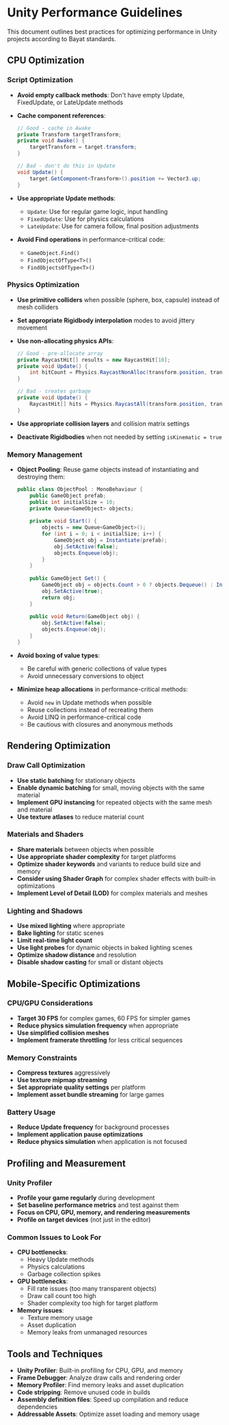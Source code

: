 # Unity Performance Guidelines

This document outlines best practices for optimizing performance in Unity projects according to Bayat standards.

## CPU Optimization

### Script Optimization

- **Avoid empty callback methods**: Don't have empty Update, FixedUpdate, or LateUpdate methods
- **Cache component references**:

  ```csharp
  // Good - cache in Awake
  private Transform targetTransform;
  private void Awake() {
      targetTransform = target.transform;
  }
  
  // Bad - don't do this in Update
  void Update() {
      target.GetComponent<Transform>().position += Vector3.up;
  }
  ```

- **Use appropriate Update methods**:
  - `Update`: Use for regular game logic, input handling
  - `FixedUpdate`: Use for physics calculations
  - `LateUpdate`: Use for camera follow, final position adjustments
- **Avoid Find operations** in performance-critical code:
  - `GameObject.Find()`
  - `FindObjectOfType<T>()`
  - `FindObjectsOfType<T>()`

### Physics Optimization

- **Use primitive colliders** when possible (sphere, box, capsule) instead of mesh colliders
- **Set appropriate Rigidbody interpolation** modes to avoid jittery movement
- **Use non-allocating physics APIs**:

  ```csharp
  // Good - pre-allocate array
  private RaycastHit[] results = new RaycastHit[10];
  private void Update() {
      int hitCount = Physics.RaycastNonAlloc(transform.position, transform.forward, results);
  }
  
  // Bad - creates garbage
  private void Update() {
      RaycastHit[] hits = Physics.RaycastAll(transform.position, transform.forward);
  }
  ```

- **Use appropriate collision layers** and collision matrix settings
- **Deactivate Rigidbodies** when not needed by setting `isKinematic = true`

### Memory Management

- **Object Pooling**: Reuse game objects instead of instantiating and destroying them:

  ```csharp
  public class ObjectPool : MonoBehaviour {
      public GameObject prefab;
      public int initialSize = 10;
      private Queue<GameObject> objects;
      
      private void Start() {
          objects = new Queue<GameObject>();
          for (int i = 0; i < initialSize; i++) {
              GameObject obj = Instantiate(prefab);
              obj.SetActive(false);
              objects.Enqueue(obj);
          }
      }
      
      public GameObject Get() {
          GameObject obj = objects.Count > 0 ? objects.Dequeue() : Instantiate(prefab);
          obj.SetActive(true);
          return obj;
      }
      
      public void Return(GameObject obj) {
          obj.SetActive(false);
          objects.Enqueue(obj);
      }
  }
  ```

- **Avoid boxing of value types**:
  - Be careful with generic collections of value types
  - Avoid unnecessary conversions to object
- **Minimize heap allocations** in performance-critical methods:
  - Avoid `new` in Update methods when possible
  - Reuse collections instead of recreating them
  - Avoid LINQ in performance-critical code
  - Be cautious with closures and anonymous methods

## Rendering Optimization

### Draw Call Optimization

- **Use static batching** for stationary objects
- **Enable dynamic batching** for small, moving objects with the same material
- **Implement GPU instancing** for repeated objects with the same mesh and material
- **Use texture atlases** to reduce material count

### Materials and Shaders

- **Share materials** between objects when possible
- **Use appropriate shader complexity** for target platforms
- **Optimize shader keywords** and variants to reduce build size and memory
- **Consider using Shader Graph** for complex shader effects with built-in optimizations
- **Implement Level of Detail (LOD)** for complex materials and meshes

### Lighting and Shadows

- **Use mixed lighting** where appropriate
- **Bake lighting** for static scenes
- **Limit real-time light count**
- **Use light probes** for dynamic objects in baked lighting scenes
- **Optimize shadow distance** and resolution
- **Disable shadow casting** for small or distant objects

## Mobile-Specific Optimizations

### CPU/GPU Considerations

- **Target 30 FPS** for complex games, 60 FPS for simpler games
- **Reduce physics simulation frequency** when appropriate
- **Use simplified collision meshes**
- **Implement framerate throttling** for less critical sequences

### Memory Constraints

- **Compress textures** aggressively
- **Use texture mipmap streaming**
- **Set appropriate quality settings** per platform
- **Implement asset bundle streaming** for large games

### Battery Usage

- **Reduce Update frequency** for background processes
- **Implement application pause optimizations**
- **Reduce physics simulation** when application is not focused

## Profiling and Measurement

### Unity Profiler

- **Profile your game regularly** during development
- **Set baseline performance metrics** and test against them
- **Focus on CPU, GPU, memory, and rendering measurements**
- **Profile on target devices** (not just in the editor)

### Common Issues to Look For

- **CPU bottlenecks**:
  - Heavy Update methods
  - Physics calculations
  - Garbage collection spikes
- **GPU bottlenecks**:
  - Fill rate issues (too many transparent objects)
  - Draw call count too high
  - Shader complexity too high for target platform
- **Memory issues**:
  - Texture memory usage
  - Asset duplication
  - Memory leaks from unmanaged resources

## Tools and Techniques

- **Unity Profiler**: Built-in profiling for CPU, GPU, and memory
- **Frame Debugger**: Analyze draw calls and rendering order
- **Memory Profiler**: Find memory leaks and asset duplication
- **Code stripping**: Remove unused code in builds
- **Assembly definition files**: Speed up compilation and reduce dependencies
- **Addressable Assets**: Optimize asset loading and memory usage
